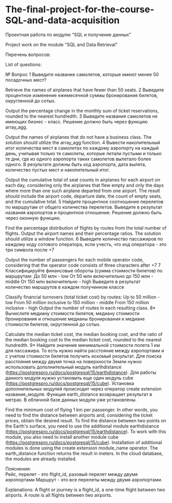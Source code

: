 # The-final-project-for-the-course-SQL-and-data-acquisition

Проектная работа по модулю
“SQL и получение данных”

Project work on the module "SQL and Data Retrieval"


Перечень вопросов:

List of questions:


№
Вопрос
1
Выведите название самолетов, которые имеют менее 50 посадочных мест?

Retrieve the names of airplanes that have fewer than 50 seats.
2
Выведите процентное изменение ежемесячной суммы бронирования билетов, округленной до сотых.

Output the percentage change in the monthly sum of ticket reservations, rounded to the nearest hundredth.
3
Выведите названия самолетов не имеющих бизнес - класс. Решение должно быть через функцию array_agg.

Output the names of airplanes that do not have a business class. The solution should utilize the array_agg function.
4
Вывести накопительный итог количества мест в самолетах по каждому аэропорту на каждый день, учитывая только те самолеты, которые летали пустыми и только те дни, где из одного аэропорта таких самолетов вылетало более одного.
В результате должны быть код аэропорта, дата вылета, количество пустых мест и накопительный итог.

Output the cumulative total of seat counts in airplanes for each airport on each day, considering only the airplanes that flew empty and only the days where more than one such airplane departed from one airport. The result should include the airport code, departure date, the count of empty seats, and the cumulative total.
5
Найдите процентное соотношение перелетов по маршрутам от общего количества перелетов. 
Выведите в результат названия аэропортов и процентное отношение.
Решение должно быть через оконную функцию.

Find the percentage distribution of flights by routes from the total number of flights. Output the airport names and their percentage ratios. The solution should utilize a window function.
6
Выведите количество пассажиров по каждому коду сотового оператора, если учесть, что код оператора - это три символа после +7

Output the number of passengers for each mobile operator code, considering that the operator code consists of three characters after +7
7
Классифицируйте финансовые обороты (сумма стоимости билетов) по маршрутам:
До 50 млн - low
От 50 млн включительно до 150 млн - middle
От 150 млн включительно - high
Выведите в результат количество маршрутов в каждом полученном классе

Classify financial turnovers (total ticket cost) by routes:
Up to 50 million - low
From 50 million inclusive to 150 million - middle
From 150 million inclusive - high
Output the number of routes in each resulting class.
8*
Вычислите медиану стоимости билетов, медиану стоимости бронирования и отношение медианы бронирования к медиане стоимости билетов, округленной до сотых.

Calculate the median ticket cost, the median booking cost, and the ratio of the median booking cost to the median ticket cost, rounded to the nearest hundredth.
9*
Найдите значение минимальной стоимости полета 1 км для пассажира. То есть нужно найти расстояние между аэропортами и с учетом стоимости билетов получить искомый результат.
Для поиска расстояния между двумя точка на поверхности Земли нужно использовать дополнительный модуль earthdistance (https://postgrespro.ru/docs/postgresql/15/earthdistance). Для работы данного модуля нужно установить еще один модуль cube (https://postgrespro.ru/docs/postgresql/15/cube). 
Установка дополнительных модулей происходит через оператор create extension название_модуля.
Функция earth_distance возвращает результат в метрах.
В облачной базе данных модули уже установлены.

Find the minimum cost of flying 1 km per passenger. In other words, you need to find the distance between airports and, considering the ticket prices, obtain the desired result. To find the distance between two points on the Earth's surface, you need to use the additional module earthdistance (https://postgrespro.ru/docs/postgresql/15/earthdistance). To work with this module, you also need to install another module cube (https://postgrespro.ru/docs/postgresql/15/cube). Installation of additional modules is done using the create extension module_name operator. The earth_distance function returns the result in meters. In the cloud database, the modules are already installed.


Пояснения:	
Рейс, перелет - это flight_id, разовый перелет между двумя аэропортами
Маршрут - это все перелеты между двумя аэропортами.

Explanations:
A flight or journey is a flight_id, a one-time flight between two airports.
A route is all flights between two airports.


